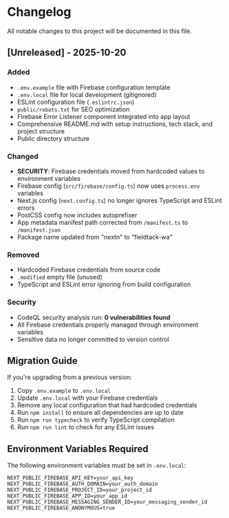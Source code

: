 # Changelog

All notable changes to this project will be documented in this file.

## [Unreleased] - 2025-10-20

### Added
- `.env.example` file with Firebase configuration template
- `.env.local` file for local development (gitignored)
- ESLint configuration file (`.eslintrc.json`)
- `public/robots.txt` for SEO optimization
- Firebase Error Listener component integrated into app layout
- Comprehensive README.md with setup instructions, tech stack, and project structure
- Public directory structure

### Changed
- **SECURITY**: Firebase credentials moved from hardcoded values to environment variables
- Firebase config (`src/firebase/config.ts`) now uses `process.env` variables
- Next.js config (`next.config.ts`) no longer ignores TypeScript and ESLint errors
- PostCSS config now includes autoprefixer
- App metadata manifest path corrected from `/manifest.ts` to `/manifest.json`
- Package name updated from "nextn" to "fieldtack-wa"

### Removed
- Hardcoded Firebase credentials from source code
- `.modified` empty file (unused)
- TypeScript and ESLint error ignoring from build configuration

### Security
- CodeQL security analysis run: **0 vulnerabilities found**
- All Firebase credentials properly managed through environment variables
- Sensitive data no longer committed to version control

## Migration Guide

If you're upgrading from a previous version:

1. Copy `.env.example` to `.env.local`
2. Update `.env.local` with your Firebase credentials
3. Remove any local configuration that had hardcoded credentials
4. Run `npm install` to ensure all dependencies are up to date
5. Run `npm run typecheck` to verify TypeScript compilation
6. Run `npm run lint` to check for any ESLint issues

## Environment Variables Required

The following environment variables must be set in `.env.local`:

```
NEXT_PUBLIC_FIREBASE_API_KEY=your_api_key
NEXT_PUBLIC_FIREBASE_AUTH_DOMAIN=your_auth_domain
NEXT_PUBLIC_FIREBASE_PROJECT_ID=your_project_id
NEXT_PUBLIC_FIREBASE_APP_ID=your_app_id
NEXT_PUBLIC_FIREBASE_MESSAGING_SENDER_ID=your_messaging_sender_id
NEXT_PUBLIC_FIREBASE_ANONYMOUS=true
```
